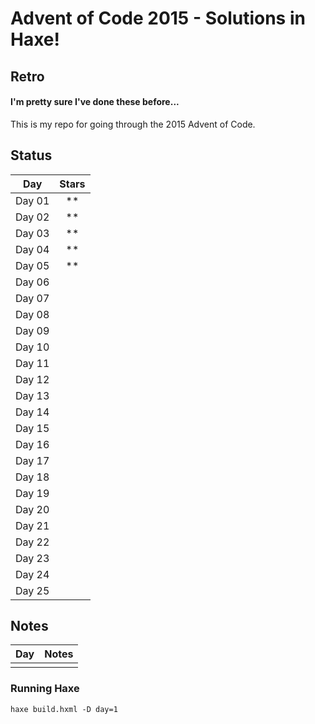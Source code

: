 # Advent of Code 2015 - Solutions in Haxe!
## Retro
#### I'm pretty sure I've done these before...

This is my repo for going through the 2015 Advent of Code.

## Status

| Day           | Stars   |
|:-------------:|:-------:|
| Day 01        | **      |
| Day 02        | **      |
| Day 03        | **      |
| Day 04        | **      |
| Day 05        | **      |
| Day 06        |  |
| Day 07        |  |
| Day 08        |  |
| Day 09        |  |
| Day 10        |  |
| Day 11        |  |
| Day 12        |  |
| Day 13        |  |
| Day 14        |  |
| Day 15        |  |
| Day 16        |  |
| Day 17        |  |
| Day 18        |  |
| Day 19        |  |
| Day 20        |  |
| Day 21        |  |
| Day 22        |  |
| Day 23        |  |
| Day 24        |  |
| Day 25        |  |

## Notes

| Day           | Notes   |
|:------------- |:------- |
|         |  |

### Running Haxe  
`haxe build.hxml -D day=1`
